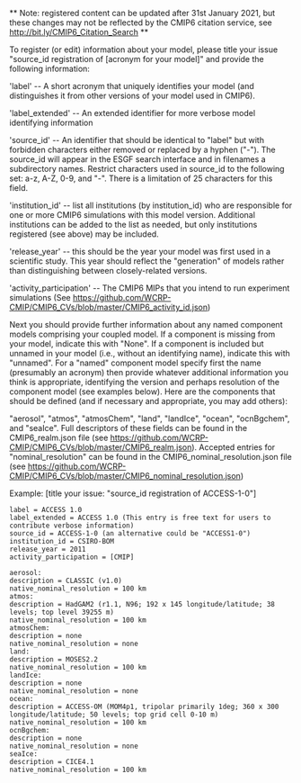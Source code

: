 ** Note: registered content can be updated after 31st January 2021, but these changes may not be reflected by the CMIP6 citation service, see http://bit.ly/CMIP6_Citation_Search **

To register (or edit) information about your model, please title your issue "source_id registration of [acronym for your model]" and  provide the following information:

'label' -- A short acronym that uniquely identifies your model (and distinguishes it from other versions of your model used in CMIP6).

'label_extended' -- An extended identifier for more verbose model identifying information

'source_id' -- An identifier that should be identical to "label" but with forbidden characters either removed or replaced by a hyphen ("-").  The source_id will appear in the ESGF search interface and in filenames a subdirectory names. Restrict characters used in source_id to the following set:  a-z, A-Z, 0-9, and "-". There is a limitation of 25 characters for this field.

'institution_id' -- list all institutions (by institution_id) who are responsible for one or more CMIP6 simulations with this model version. Additional institutions can be added to the list as needed, but only institutions registered (see above) may be included.

'release_year' -- this should be the year your model was first used in a scientific study. This year should reflect the "generation" of models rather than distinguishing between closely-related versions.

'activity_participation' -- The CMIP6 MIPs that you intend to run experiment simulations (See https://github.com/WCRP-CMIP/CMIP6_CVs/blob/master/CMIP6_activity_id.json)

Next you should provide further information about any named component models comprising your coupled model. If a component is missing from your model, indicate this with "None". If a component is included but unnamed in your model (i.e., without an identifying name), indicate this with "unnamed". For a "named" component model specify first the name (presumably an acronym) then provide whatever additional information you think is appropriate, identifying the version and perhaps resolution of the component model (see examples below). Here are the components that should be defined (and if necessary and appropriate, you may add others):

"aerosol", "atmos", "atmosChem", "land", "landIce", "ocean", "ocnBgchem", and "seaIce". Full descriptors of these fields can be found in the CMIP6_realm.json file (see https://github.com/WCRP-CMIP/CMIP6_CVs/blob/master/CMIP6_realm.json). Accepted entries for "nominal_resolution" can be found in the CMIP6_nominal_resolution.json file (see https://github.com/WCRP-CMIP/CMIP6_CVs/blob/master/CMIP6_nominal_resolution.json)

Example:
[title your issue: "source_id registration of ACCESS-1-0"]

    label = ACCESS 1.0
    label_extended = ACCESS 1.0 (This entry is free text for users to contribute verbose information)
    source_id = ACCESS-1-0 (an alternative could be "ACCESS1-0")
    institution_id = CSIRO-BOM
    release_year = 2011
    activity_participation = [CMIP]

    aerosol:
    description = CLASSIC (v1.0)
    native_nominal_resolution = 100 km
    atmos:
    description = HadGAM2 (r1.1, N96; 192 x 145 longitude/latitude; 38 levels; top level 39255 m)
    native_nominal_resolution = 100 km
    atmosChem:
    description = none
    native_nominal_resolution = none
    land:
    description = MOSES2.2
    native_nominal_resolution = 100 km
    landIce:
    description = none
    native_nominal_resolution = none
    ocean:
    description = ACCESS-OM (MOM4p1, tripolar primarily 1deg; 360 x 300 longitude/latitude; 50 levels; top grid cell 0-10 m)
    native_nominal_resolution = 100 km
    ocnBgchem:
    description = none
    native_nominal_resolution = none
    seaIce:
    description = CICE4.1
    native_nominal_resolution = 100 km
